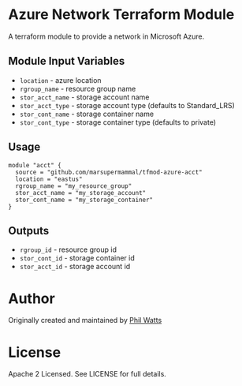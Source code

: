Azure Network Terraform Module
===========

A terraform module to provide a network in Microsoft Azure.


Module Input Variables
----------------------

- `location` - azure location
- `rgroup_name` - resource group name
- `stor_acct_name` - storage account name
- `stor_acct_type` - storage account type (defaults to Standard_LRS)
- `stor_cont_name` - storage container name
- `stor_cont_type` - storage container type (defaults to private)

Usage
-----

```hcl
module "acct" {
  source = "github.com/marsupermammal/tfmod-azure-acct"
  location = "eastus"
  rgroup_name = "my_resource_group"
  stor_acct_name = "my_storage_account"
  stor_cont_name = "my_storage_container"
}
```

Outputs
-----

 - `rgroup_id` - resource group id
 - `stor_cont_id` - storage container id
 - `stor_acct_id` - storage account id

Author
=======

Originally created and maintained by [Phil Watts](https://github.com/)

License
=======

Apache 2 Licensed. See LICENSE for full details.
